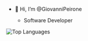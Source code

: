 - 👋 Hi, I’m @GiovanniPeirone

  - Software Developer

![Top Languages](https://github-readme-stats.vercel.app/api/top-langs/?username=Jordan-Iralde&theme=radical&layout=compact&langs_count=8)  


<!---
GiovanniPeirone/GiovanniPeirone is a ✨ special ✨ repository because its `README.md` (this file) appears on your GitHub profile.
You can click the Preview link to take a look at your changes.
--->
